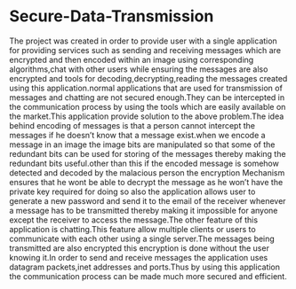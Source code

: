# Secure-Data-Transmission
The project was created in order to provide user with a single application for providing services such as sending and receiving messages 
which are encrypted and then encoded within an image using corresponding algorithms,chat with other users while ensuring the messages are 
also encrypted and tools for decoding,decrypting,reading the messages created using this application.normal applications that are used for
transmission of messages and chatting are not secured enough.They can be intercepted in the communication process by using the tools which
are  easily available on the market.This application provide solution to the above problem.The idea behind encoding of messages is that a
person cannot intercept the messages if he doesn’t know that a message exist.when we encode a message in an image the image bits are 
manipulated so that some of the redundant bits can be used for storing of the messages thereby making the redundant bits useful.other 
than this if the encoded message is somehow detected and decoded by the malacious person the encryption 
Mechanism ensures that he wont be able to decrypt the message as he won’t have the private key required for doing so also the application 
allows user to generate a new password and send it to the email of the receiver whenever a message has to be transmitted thereby making it 
impossible for anyone except the receiver to access the message.The other  feature of this application is chatting.This feature allow
multiple clients or users to communicate with each other using a single server.The messages being transmitted are also encrypted this 
encryption is done without the user knowing it.In order to send and receive messages the application uses datagram packets,inet addresses
and ports.Thus by using this application the communication process can be made much more secured and efficient. 


